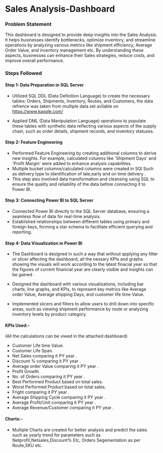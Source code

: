 
# Sales Analysis-Dashboard

### Problem Statement

This dashboard is designed to provide deep insights into the Sales Analysis. It helps businesses identify bottlenecks, optimize inventory, and streamline operations by analyzing various metrics like shipment efficiency, Average Order Value, and inventory management etc. By understanding these aspects, businesses can enhance their Sales strategies, reduce costs, and improve overall performance.

### Steps Followed

#### Step 1: Data Preparation in SQL Server

* Utilized SQL DDL (Data Definition Language) to create the necessary tables: Orders, Shipments, Inventory, Routes, and Customers, the data refrence was taken from multiple data set avilable on https://www.kaggle.com/ 

* Applied DML (Data Manipulation Language) operations to populate these tables with synthetic data reflecting various aspects of the supply chain, such as order details, shipment records, and inventory statuses.

####  Step 2: Feature Engineering

* Performed Feature Engineering by creating additional columns to derive new insights. For example, calculated columns like 'Shipment Days' and 'Profit Margin' were added to enhance analysis capabilities.
* Multiple bucket columns/calculated columns were created in SQl Such as delivery type to identification of late,early and on time delivery .
* This step also involved data transformation and cleansing using SQL to ensure the quality and reliability of the data before connecting it to Power BI.


####  Step 3: Connecting Power BI to SQL Server

* Connected Power BI directly to the SQL Server database, ensuring a seamless flow of data for real-time analysis.
* Established relationships between different tables using primary and foreign keys, forming a star schema to facilitate efficient querying and reporting.

#### Step 4: Data Visualization in Power BI

* The Dashboard is designed in such a way that  without applying  any filter or slicer affecting  the dashboard, all the nessary KPIs and graphs showing the visuals will work according to the latest finacial year so that the figures of current financial year 
are clearly visible and insights can be gained .

* Designed the dashboard with various visualizations, including bar charts, line graphs, and KPIs, to represent key metrics like Average order Value, Average shipping Days, and customer life time Value.

* Implemented slicers and filters to allow users to drill down into specific areas, such as viewing shipment performance by route or analyzing inventory levels by product category.


#### KPIs Used:-
(All the calculations can be viwed in the attached dashboard)
* Customer Life time Value.
* Customer Life Span.
* Net Sales comparing it PY year .
* Discount % comparing it PY year .
* Average order Value comparing it PY year .
* Profit Growth 
* No. of Orders comparing it PY year .
* Best Performed Product based on total sales.
* Worst Performed Product based on total sales.
* Fright comparing it PY year .
* Average Shipping Cycle comparing it PY year .
* Average Profit/Unit comparing it PY year .
* Average Revenue/Customer comparing it PY year .


#### Charts:-

* Multiple Charts are created for better analysis and predict the sales such as yearly trend for parameters such as Netprofit,Netsales,Discount% Etc, Orders Segementation as per Route,SKU etc.


